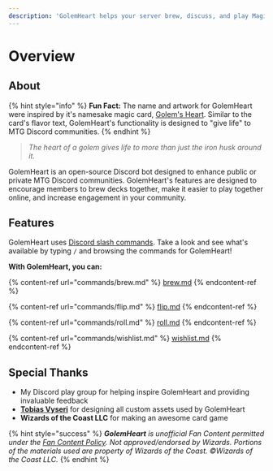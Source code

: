 ```yaml
---
description: 'GolemHeart helps your server brew, discuss, and play Magic: The Gathering!'
---
```


# Overview

## About

{% hint style="info" %}
**Fun Fact:** The name and artwork for GolemHeart were inspired by it's namesake magic card, [Golem's Heart](https://scryfall.com/card/som/161/golems-heart). Similar to the card's flavor text, GolemHeart's functionality is designed to "give life" to MTG Discord communities.
{% endhint %}

> _The heart of a golem gives life to more than just the iron husk around it._

GolemHeart is an open-source Discord bot designed to enhance public or private MTG Discord communities. GolemHeart's features are designed to encourage members to brew decks together, make it easier to play together online, and increase engagement in your community.

## Features

GolemHeart uses [Discord slash commands](https://discord.com/blog/slash-commands-are-here). Take a look and see what's available by typing `/` and browsing the commands for GolemHeart!

**With GolemHeart, you can:**

{% content-ref url="commands/brew.md" %}
[brew.md](commands/brew.md)
{% endcontent-ref %}

{% content-ref url="commands/flip.md" %}
[flip.md](commands/flip.md)
{% endcontent-ref %}

{% content-ref url="commands/roll.md" %}
[roll.md](commands/roll.md)
{% endcontent-ref %}

{% content-ref url="commands/wishlist.md" %}
[wishlist.md](commands/wishlist.md)
{% endcontent-ref %}

## Special Thanks

* My Discord play group for helping inspire GolemHeart and providing invaluable feedback
* [**Tobias Vyseri**](https://vyseri.com) for designing all custom assets used by GolemHeart
* **Wizards of the Coast LLC** for making an awesome card game

{% hint style="success" %}
_**GolemHeart** is unofficial Fan Content permitted under the_ [_Fan Content Policy_](https://company.wizards.com/en/legal/fancontentpolicy)_. Not approved/endorsed by Wizards. Portions of the materials used are property of Wizards of the Coast. ©Wizards of the Coast LLC._
{% endhint %}
